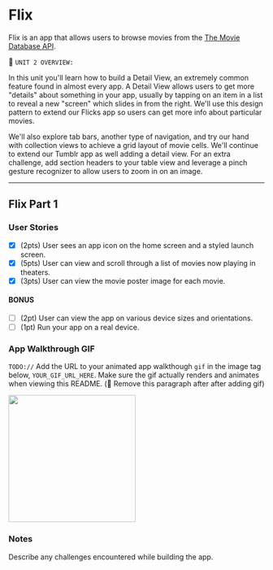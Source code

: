 # Flix

Flix is an app that allows users to browse movies from the [The Movie Database API](http://docs.themoviedb.apiary.io/#).

📝 `UNIT 2 OVERVIEW:` 

In this unit you'll learn how to build a Detail View, an extremely common feature found in almost every app. A Detail View allows users to get more "details" about something in your app, usually by tapping on an item in a list to reveal a new "screen" which slides in from the right. We'll use this design pattern to extend our Flicks app so users can get more info about particular movies.

We'll also explore tab bars, another type of navigation, and try our hand with collection views to achieve a grid layout of movie cells. We'll continue to extend our Tumblr app as well adding a detail view. For an extra challenge, add section headers to your table view and leverage a pinch gesture recognizer to allow users to zoom in on an image.


---

## Flix Part 1

### User Stories
- [x] (2pts) User sees an app icon on the home screen and a styled launch screen.
- [x] (5pts) User can view and scroll through a list of movies now playing in theaters.
- [x] (3pts) User can view the movie poster image for each movie.

#### BONUS
- [ ] (2pt) User can view the app on various device sizes and orientations.
- [ ] (1pt) Run your app on a real device.

### App Walkthrough GIF
`TODO://` Add the URL to your animated app walkthough `gif` in the image tag below, `YOUR_GIF_URL_HERE`. Make sure the gif actually renders and animates when viewing this README. (🚫 Remove this paragraph after after adding gif)

<img src="https://imgur.com/a/xlmCBzW" width=250><br>

### Notes
Describe any challenges encountered while building the app.
